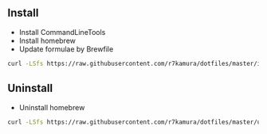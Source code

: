 ## Install
* Install CommandLineTools
* Install homebrew
* Update formulae by Brewfile

```sh
curl -LSfs https://raw.githubusercontent.com/r7kamura/dotfiles/master/install.sh | bash
```

## Uninstall
* Uninstall homebrew

```sh
curl -LSfs https://raw.githubusercontent.com/r7kamura/dotfiles/master/uninstall.sh | sudo bash
```
